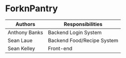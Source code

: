 ForknPantry
===========

|Authors       |Responsibilities            |
|--------------|----------------------------|
|Anthony Banks |Backend Login System        |
|Sean Laue     |Backend Food/Recipe System  |
|Sean Kelley   |Front-end                   |

